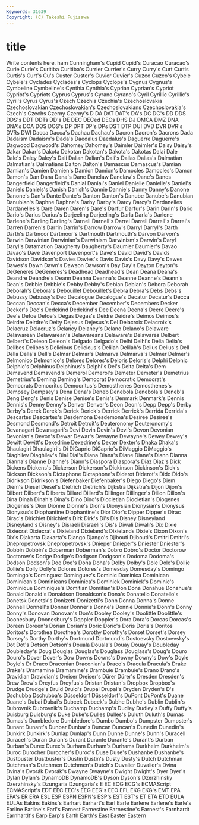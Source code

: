 ```yaml
---
Keywords: 31639 
Copyright: (C) Takeshi Fujisawa
---
```


# title

Write contents here.
ham Cunningham's Cupid Cupid's
Curacao Curacao's Curie Curie's Curitiba Curitiba's Currier Currier's Curry Curry's
Curt Curtis Curtis's Curt's Cu's Custer Custer's Cuvier Cuvier's Cuzco
Cuzco's Cybele Cybele's Cyclades Cyclades's Cyclops Cyclops's Cygnus Cygnus's Cymbeline
Cymbeline's Cynthia Cynthia's Cyprian Cyprian's Cypriot Cypriot's Cypriots Cyprus Cyprus's
Cyrano Cyrano's Cyril Cyrillic Cyrillic's Cyril's Cyrus Cyrus's Czech Czechia
Czechia's Czechoslovakia Czechoslovakian Czechoslovakian's Czechoslovakians Czechoslovakia's Czech's Czechs Czerny Czerny's
D DA DAT DAT's DA's DC DC's DD DDS DDS's
DDT DDTs DD's DE DEC DECed DECs DHS DJ DMCA
DMZ DNA DNA's DOA DOS DOS's DP DPT DP's DPs
DST DTP DUI DVD DVR DVR's DVRs DWI Dacca Dacca's
Dachau Dachau's Dacron Dacron's Dacrons Dada Dadaism Dadaism's Dada's Daedalus
Daedalus's Daguerre Daguerre's Dagwood Dagwood's Dahomey Dahomey's Daimler Daimler's Daisy
Daisy's Dakar Dakar's Dakota Dakotan Dakotan's Dakota's Dakotas Dalai Dale
Dale's Daley Daley's Dali Dalian Dalian's Dali's Dallas Dallas's Dalmatian
Dalmatian's Dalmatians Dalton Dalton's Damascus Damascus's Damian Damian's Damien Damien's
Damion Damion's Damocles Damocles's Damon Damon's Dan Dana Dana's Dane
Danelaw Danelaw's Dane's Danes Dangerfield Dangerfield's Danial Danial's Daniel Danielle
Danielle's Daniel's Daniels Daniels's Danish Danish's Dannie Dannie's Danny Danny's
Danone Danone's Dan's Dante Dante's Danton Danton's Danube Danube's Danubian
Danubian's Daphne Daphne's Darby Darby's Darcy Darcy's Dardanelles Dardanelles's Dare
Daren Daren's Dare's Darfur Darfur's Darin Darin's Dario Dario's Darius
Darius's Darjeeling Darjeeling's Darla Darla's Darlene Darlene's Darling Darling's Darnell
Darnell's Darrel Darrell Darrell's Darrel's Darren Darren's Darrin Darrin's Darrow
Darrow's Darryl Darryl's Darth Darth's Dartmoor Dartmoor's Dartmouth Dartmouth's Darvon
Darvon's Darwin Darwinian Darwinian's Darwinism Darwinism's Darwin's Daryl Daryl's Datamation
Daugherty Daugherty's Daumier Daumier's Davao Davao's Dave Davenport Davenport's Dave's
David David's Davids Davidson Davidson's Davies Davies's Davis Davis's Davy
Davy's Dawes Dawes's Dawn Dawn's Dawson Dawson's Day Day's Dayton
Dayton's DeGeneres DeGeneres's Deadhead Deadhead's Dean Deana Deana's Deandre Deandre's
Deann Deanna Deanna's Deanne Deanne's Deann's Dean's Debbie Debbie's Debby
Debby's Debian Debian's Debora Deborah Deborah's Debora's Debouillet Debouillet's Debra
Debra's Debs Debs's Debussy Debussy's Dec Decalogue Decalogue's Decatur Decatur's
Decca Deccan Deccan's Decca's December December's Decembers Decker Decker's Dec's
Dedekind Dedekind's Dee Deena Deena's Deere Deere's Dee's Defoe Defoe's
Degas Degas's Deidre Deidre's Deimos Deimos's Deirdre Deirdre's Deity Dejesus
Dejesus's Del Delacroix Delacroix's Delacruz Delacruz's Delaney Delaney's Delano Delano's
Delaware Delawarean Delawarean's Delawareans Delaware's Delawares Delbert Delbert's Deleon Deleon's
Delgado Delgado's Delhi Delhi's Delia Delia's Delibes Delibes's Delicious Delicious's
Delilah Delilah's Delius Delius's Dell Della Della's Dell's Delmar Delmar's
Delmarva Delmarva's Delmer Delmer's Delmonico Delmonico's Delores Delores's Deloris Deloris's
Delphi Delphic Delphic's Delphinus Delphinus's Delphi's Del's Delta Delta's Dem
Demavend Demavend's Demerol Demerol's Demeter Demeter's Demetrius Demetrius's Deming Deming's
Democrat Democratic Democrat's Democrats Democritus Democritus's Demosthenes Demosthenes's Dempsey Dempsey's
Dena Dena's Deneb Denebola Denebola's Deneb's Deng Deng's Denis Denise
Denise's Denis's Denmark Denmark's Dennis Dennis's Denny Denny's Denver Denver's
Deon Deon's Depp Depp's Derby Derby's Derek Derek's Derick Derick's
Derrick Derrick's Derrida Derrida's Descartes Descartes's Desdemona Desdemona's Desiree Desiree's
Desmond Desmond's Detroit Detroit's Deuteronomy Deuteronomy's Devanagari Devanagari's Devi Devin
Devin's Devi's Devon Devonian Devonian's Devon's Dewar Dewar's Dewayne Dewayne's
Dewey Dewey's Dewitt Dewitt's Dexedrine Dexedrine's Dexter Dexter's Dhaka Dhaka's
Dhaulagiri Dhaulagiri's Di DiCaprio DiCaprio's DiMaggio DiMaggio's Diaghilev Diaghilev's Dial
Dial's Diana Diana's Diane Diane's Diann Dianna Dianna's Dianne Dianne's
Diann's Diaspora Diaspora's Diaz Diaz's Dick Dickens Dickens's Dickerson Dickerson's
Dickinson Dickinson's Dick's Dickson Dickson's Dictaphone Dictaphone's Diderot Diderot's Dido
Dido's Didrikson Didrikson's Diefenbaker Diefenbaker's Diego Diego's Diem Diem's Diesel
Diesel's Dietrich Dietrich's Dijkstra Dijkstra's Dijon Dijon's Dilbert Dilbert's Dilberts
Dillard Dillard's Dillinger Dillinger's Dillon Dillon's Dina Dinah Dinah's Dina's
Dino Dino's Diocletian Diocletian's Diogenes Diogenes's Dion Dionne Dionne's Dion's
Dionysian Dionysian's Dionysus Dionysus's Diophantine Diophantine's Dior Dior's Dipper Dipper's
Dirac Dirac's Dirichlet Dirichlet's Dirk Dirk's Di's Dis Disney Disneyland
Disneyland's Disney's Disraeli Disraeli's Dis's Diwali Diwali's Dix Dixie Dixiecrat
Dixiecrat's Dixieland Dixieland's Dixielands Dixie's Dixon Dixon's Dix's Djakarta Djakarta's
Django Django's Djibouti Djibouti's Dmitri Dmitri's Dnepropetrovsk Dnepropetrovsk's Dnieper Dnieper's
Dniester Dniester's Dobbin Dobbin's Doberman Doberman's Dobro Dobro's Doctor Doctorow
Doctorow's Dodge Dodge's Dodgson Dodgson's Dodoma Dodoma's Dodson Dodson's Doe
Doe's Doha Doha's Dolby Dolby's Dole Dole's Dollie Dollie's Dolly
Dolly's Dolores Dolores's Domesday Domesday's Domingo Domingo's Dominguez Dominguez's Dominic
Dominica Dominican Dominican's Dominicans Dominica's Dominick Dominick's Dominic's Dominique Dominique's
Domitian Domitian's Don Dona Donahue Donahue's Donald Donald's Donaldson Donaldson's
Dona's Donatello Donatello's Donetsk Donetsk's Donizetti Donizetti's Donn Donna Donna's
Donne Donnell Donnell's Donner Donner's Donne's Donnie Donnie's Donn's Donny
Donny's Donovan Donovan's Don's Dooley Dooley's Doolittle Doolittle's Doonesbury Doonesbury's
Doppler Doppler's Dora Dora's Dorcas Dorcas's Doreen Doreen's Dorian Dorian's
Doric Doric's Doris Doris's Doritos Doritos's Dorothea Dorothea's Dorothy Dorothy's
Dorset Dorset's Dorsey Dorsey's Dorthy Dorthy's Dortmund Dortmund's Dostoevsky Dostoevsky's
Dot Dot's Dotson Dotson's Douala Douala's Douay Douay's Doubleday Doubleday's
Doug Douglas Douglas's Douglass Douglass's Doug's Douro Douro's Dover Dover's
Dow Downs Downs's Downy Downy's Dow's Doyle Doyle's Dr Draco
Draconian Draconian's Draco's Dracula Dracula's Drake Drake's Dramamine Dramamine's Drambuie
Drambuie's Drano Drano's Dravidian Dravidian's Dreiser Dreiser's Dürer Dürer's Dresden
Dresden's Drew Drew's Dreyfus Dreyfus's Dristan Dristan's Dropbox Dropbox's Drudge
Drudge's Druid Druid's Drupal Drupal's Dryden Dryden's D's Dschubba Dschubba's
Düsseldorf Düsseldorf's DuPont DuPont's Duane Duane's Dubai Dubai's Dubcek Dubcek's
Dubhe Dubhe's Dublin Dublin's Dubrovnik Dubrovnik's Duchamp Duchamp's Dudley Dudley's
Duffy Duffy's Duisburg Duisburg's Duke Duke's Dulles Dulles's Duluth Duluth's
Dumas Dumas's Dumbledore Dumbledore's Dumbo Dumbo's Dumpster Dumpster's Dunant Dunant's
Dunbar Dunbar's Duncan Duncan's Dunedin Dunedin's Dunkirk Dunkirk's Dunlap Dunlap's
Dunn Dunne Dunne's Dunn's Duracell Duracell's Duran Duran's Durant Durante
Durante's Durant's Durban Durban's Durex Durex's Durham Durham's Durhams Durkheim
Durkheim's Duroc Durocher Durocher's Duroc's Duse Duse's Dushanbe Dushanbe's Dustbuster
Dustbuster's Dustin Dustin's Dusty Dusty's Dutch Dutchman Dutchman's Dutchmen Dutchmen's
Dutch's Duvalier Duvalier's Dvina Dvina's Dvorák Dvorák's Dwayne Dwayne's Dwight
Dwight's Dyer Dyer's Dylan Dylan's DynamoDB DynamoDB's Dyson Dyson's Dzerzhinsky
Dzerzhinsky's Dzungaria Dzungaria's E EC ECG ECG's ECMAScript ECMAScript's EDT
EEC EEC's EEG EEG's EEO EFL EKG EKG's EMT EPA
EPA's ER ERA ESL ESP ESPN ESPN's ESP's EST EST's
ET ETA ETD EULA EULAs Eakins Eakins's Earhart Earhart's Earl
Earle Earlene Earlene's Earle's Earline Earline's Earl's Earnest Earnestine Earnestine's
Earnest's Earnhardt Earnhardt's Earp Earp's Earth Earth's East Easter Eastern
